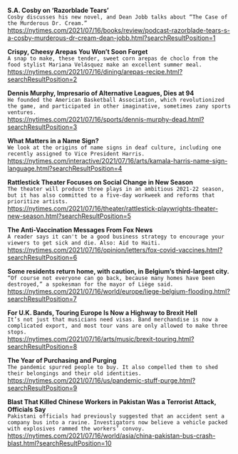 **S.A. Cosby on ‘Razorblade Tears’**\
`Cosby discusses his new novel, and Dean Jobb talks about “The Case of the Murderous Dr. Cream.”`\
https://nytimes.com/2021/07/16/books/review/podcast-razorblade-tears-s-a-cosby-murderous-dr-cream-dean-jobb.html?searchResultPosition=1

**Crispy, Cheesy Arepas You Won’t Soon Forget**\
`A snap to make, these tender, sweet corn arepas de choclo from the food stylist Mariana Velásquez make an excellent summer meal.`\
https://nytimes.com/2021/07/16/dining/arepas-recipe.html?searchResultPosition=2

**Dennis Murphy, Impresario of Alternative Leagues, Dies at 94**\
`He founded the American Basketball Association, which revolutionized the game, and participated in other imaginative, sometimes zany sports ventures.`\
https://nytimes.com/2021/07/16/sports/dennis-murphy-dead.html?searchResultPosition=3

**What Matters in a Name Sign?**\
`We look at the origins of name signs in deaf culture, including one recently assigned to Vice President Harris.`\
https://nytimes.com/interactive/2021/07/16/arts/kamala-harris-name-sign-language.html?searchResultPosition=4

**Rattlestick Theater Focuses on Social Change in New Season**\
`The theater will produce three plays in an ambitious 2021-22 season, but it has also committed to a five-day workweek and reforms that prioritize artists.`\
https://nytimes.com/2021/07/16/theater/rattlestick-playwrights-theater-new-season.html?searchResultPosition=5

**The Anti-Vaccination Messages From Fox News**\
`A reader says it can't be a good business strategy to encourage your viewers to get sick and die. Also: Aid to Haiti.`\
https://nytimes.com/2021/07/16/opinion/letters/fox-covid-vaccines.html?searchResultPosition=6

**Some residents return home, with caution, in Belgium’s third-largest city.**\
`“Of course not everyone can go back, because many homes have been destroyed,” a spokesman for the mayor of Liège said.`\
https://nytimes.com/2021/07/16/world/europe/liege-belgium-flooding.html?searchResultPosition=7

**For U.K. Bands, Touring Europe Is Now a Highway to Brexit Hell**\
`It’s not just that musicians need visas. Band merchandise is now a complicated export, and most tour vans are only allowed to make three stops.`\
https://nytimes.com/2021/07/16/arts/music/brexit-touring.html?searchResultPosition=8

**The Year of Purchasing and Purging**\
`The pandemic spurred people to buy. It also compelled them to shed their belongings and their old identities.`\
https://nytimes.com/2021/07/16/us/pandemic-stuff-purge.html?searchResultPosition=9

**Blast That Killed Chinese Workers in Pakistan Was a Terrorist Attack, Officials Say**\
`Pakistani officials had previously suggested that an accident sent a company bus into a ravine. Investigators now believe a vehicle packed with explosives rammed the workers’ convoy.`\
https://nytimes.com/2021/07/16/world/asia/china-pakistan-bus-crash-blast.html?searchResultPosition=10

